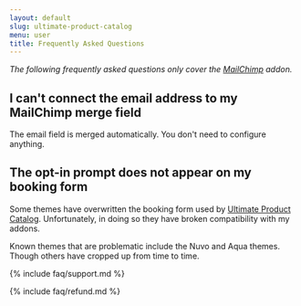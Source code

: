 ```yaml
---
layout: default
slug: ultimate-product-catalog
menu: user
title: Frequently Asked Questions
---
```

*The following frequently asked questions only cover the [MailChimp](../mailchimp) addon.*

## I can't connect the email address to my MailChimp merge field

The email field is merged automatically. You don't need to configure anything.

## The opt-in prompt does not appear on my booking form

Some themes have overwritten the booking form used by [Ultimate Product Catalog](http://wordpress.org/plugins/ultimate-product-catalog). Unfortunately, in doing so they have broken compatibility with my addons.

Known themes that are problematic include the Nuvo and Aqua themes. Though others have cropped up from time to time.

{% include faq/support.md %}

{% include faq/refund.md %}
